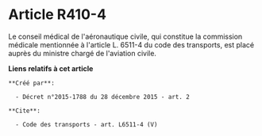 # Article R410-4

Le conseil médical de l'aéronautique civile, qui constitue la commission médicale mentionnée à l'article L. 6511-4 du code
des transports, est placé auprès du ministre chargé de l'aviation civile.

**Liens relatifs à cet article**

	**Créé par**:

	  - Décret n°2015-1788 du 28 décembre 2015 - art. 2

	**Cite**:

	  - Code des transports - art. L6511-4 (V)
